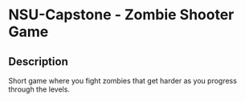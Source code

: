 # NSU-Capstone - Zombie Shooter Game
## Description
Short game where you fight zombies that get harder as you progress through the levels.
